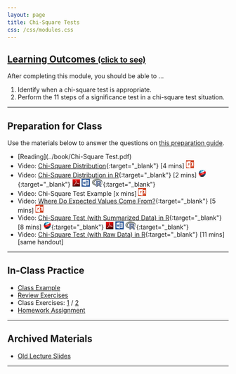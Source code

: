 ```yaml
---
layout: page
title: Chi-Square Tests
css: /css/modules.css
---
```


<div class="panel-group-ILOs">
  <div class="panel panel-default">
    <div class="panel-heading">
      <h2 class="panel-title">
        <a data-toggle="collapse" href="#ILOs">Learning Outcomes <small>(click to see)</small></a>
      </h2>
    </div>
    <div id="ILOs" class="panel-collapse collapse">
      <div class="panel-body">

<p>After completing this module, you should be able to ...</p>

<ol>
  <li> Identify when a chi-square test is appropriate.</li>
  <li> Perform the 11 steps of a significance test in a chi-square test situation.</li>
</ol>
      </div>
    </div>
  </div>
</div>

----

## Preparation for Class

Use the materials below to answer the questions on [this preparation guide](ChiSquare_Prep).

* [Reading](../book/Chi-Square Test.pdf)
* Video: [Chi-Square Distribution](https://vimeo.com/user45324800/chisqdist){:target="_blank"} [4 mins] [![PowerPoint](../img/ppt.png)](ChiSquare_PPT1.pptx)
* Video: [Chi-Square Distribution in R](https://vimeo.com/user45324800/chisqdistribution){:target="_blank"} [2 mins] [![Web](../img/web.png)](ChiSquare_RHO1.html){:target="_blank"}  [![PDF](../img/pdf.png)](ChiSquare_RHO1.pdf) [![MSWord](../img/word.png)](ChiSquare_RHO1.docx)  [![R](../img/Rlogo.png)](ChiSquare_RHO1.R){:target="_blank"}
* Video: Chi-Square Test Example [x mins] [![PowerPoint](../img/ppt.png)](ChiSquare_PPT2.pptx)
* Video: [Where Do Expected Values Come From?](https://vimeo.com/user45324800/chisqtest-expvals){:target="_blank"} [5 mins] [![PowerPoint](../img/ppt.png)](ChiSquare_PPT2.pptx)
* Video: [Chi-Square Test (with Summarized Data) in R](https://vimeo.com/user45324800/chisqsmrzd-ex1){:target="_blank"} [8 mins] [![Web](../img/web.png)](ChiSquare_RHO2.html){:target="_blank"}  [![PDF](../img/pdf.png)](ChiSquare_RHO2.pdf) [![MSWord](../img/word.png)](ChiSquare_RHO2.docx)  [![R](../img/Rlogo.png)](ChiSquare_RHO2.R){:target="_blank"}
* Video: [Chi-Square Test (with Raw Data) in R](https://vimeo.com/user45324800/chisqraw-ex1){:target="_blank"} [11 mins] [same handout]

----

## In-Class Practice

* [Class Example](ChiSquare_CExmpl)
* [Review Exercises](ChiSquare_RevEx)
* Class Exercises: [1](ChiSquare_CE1) / [2](ChiSquare_CE2)
* [Homework Assignment](ChiSquare_HW)

----

## Archived Materials

* [Old Lecture Slides](ChiSquare_PPT_old.pptx)

----

